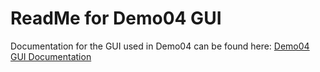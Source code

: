 # ReadMe for Demo04 GUI

Documentation for the GUI used in Demo04 can be found here: [Demo04 GUI Documentation](Documentation/Details.html)
